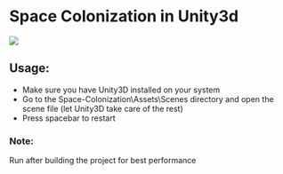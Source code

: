 # Space Colonization in Unity3d

<img src="misc/Space-Colonization.gif" />

## Usage:
- Make sure you have Unity3D installed on your system
- Go to the Space-Colonization\Assets\Scenes directory and open the scene file (let Unity3D take care of the rest)
- Press spacebar to restart

### Note:
Run after building the project for best performance